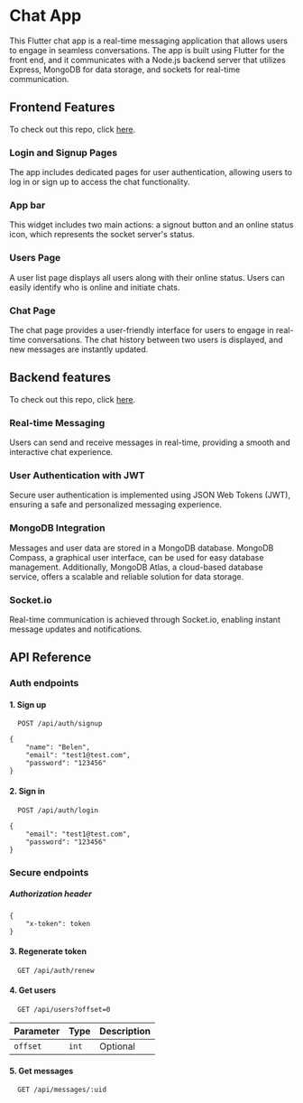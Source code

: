 
# Chat App

This Flutter chat app is a real-time messaging application that allows users to engage in seamless conversations. The app is built using Flutter for the front end, and it communicates with a Node.js backend server that utilizes Express, MongoDB for data storage, and sockets for real-time communication.

## Frontend Features
To check out this repo, click [here](https://github.com/belenyb/chatapp_frontend.git).
### Login and Signup Pages
The app includes dedicated pages for user authentication, allowing users to log in or sign up to access the chat functionality. 

### App bar
This widget includes two main actions: a signout button and an online status icon, which represents the socket server's status.

### Users Page
A user list page displays all users along with their online status. Users can easily identify who is online and initiate chats.

### Chat Page
The chat page provides a user-friendly interface for users to engage in real-time conversations. The chat history between two users is displayed, and new messages are instantly updated.

## Backend features
To check out this repo, click [here](https://github.com/belenyb/chatapp_backend.git).
### Real-time Messaging
Users can send and receive messages in real-time, providing a smooth and interactive chat experience.

### User Authentication with JWT
Secure user authentication is implemented using JSON Web Tokens (JWT), ensuring a safe and personalized messaging experience.

### MongoDB Integration
Messages and user data are stored in a MongoDB database. MongoDB Compass, a graphical user interface, can be used for easy database management. Additionally, MongoDB Atlas, a cloud-based database service, offers a scalable and reliable solution for data storage.

### Socket.io
Real-time communication is achieved through Socket.io, enabling instant message updates and notifications.

## API Reference

### Auth endpoints

#### 1. Sign up

```http
  POST /api/auth/signup
```

```
{
    "name": "Belen",
    "email": "test1@test.com",
    "password": "123456"
}
```

#### 2. Sign in

```http
  POST /api/auth/login
```

```
{
    "email": "test1@test.com",
    "password": "123456"
}
```
### Secure endpoints
##### Authorization header 
```
{
    "x-token": token
}
```
#### 3. Regenerate token

```http
  GET /api/auth/renew
```

#### 4. Get users

```http
  GET /api/users?offset=0
```

| Parameter    | Type     | Description                       |
| :-------- | :------- | :-------------------------------- |
| `offset`  | `int`    | Optional  |

#### 5. Get messages

```http
  GET /api/messages/:uid
```
